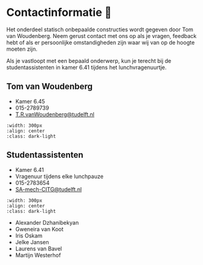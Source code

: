 # Contactinformatie 💬

Het onderdeel statisch onbepaalde constructies wordt gegeven door Tom van Woudenberg. Neem gerust contact met ons op als je vragen, feedback hebt of als er persoonlijke omstandigheden zijn waar wij van op de hoogte moeten zijn.

Als je vastloopt met een bepaald onderwerp, kun je terecht bij de studentassistenten in kamer 6.41 tijdens het lunchvragenuurtje.

## Tom van Woudenberg
- Kamer 6.45
- 015-2789739
- T.R.vanWoudenberg@tudelft.nl

```{figure} figures/Tom.jpg
:width: 300px
:align: center
:class: dark-light
```

## Studentassistenten
- Kamer 6.41
- Vragenuur tijdens elke lunchpauze
- 015-2783654
- SA-mech-CITG@tudelft.nl

```{figure} figures/overzichtfoto's.jpg
:width: 300px
:align: center
:class: dark-light
```

- Alexander Dzhanibekyan
- Gweneira van Koot
- Iris Oskam
- Jelke Jansen
- Laurens van Bavel
- Martijn Westerhof